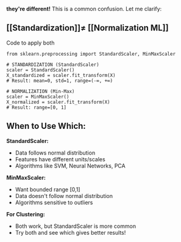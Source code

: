 **they're different!** This is a common confusion. Let me clarify:

## [[Standardization]]≠ [[Normalization ML]]

Code to apply both
```
from sklearn.preprocessing import StandardScaler, MinMaxScaler

# STANDARDIZATION (StandardScaler)
scaler = StandardScaler()
X_standardized = scaler.fit_transform(X)
# Result: mean=0, std=1, range=(-∞, +∞)

# NORMALIZATION (Min-Max)
scaler = MinMaxScaler()
X_normalized = scaler.fit_transform(X)
# Result: range=[0, 1]

```
## When to Use Which:

**StandardScaler:**

- Data follows normal distribution
- Features have different units/scales
- Algorithms like SVM, Neural Networks, PCA

**MinMaxScaler:**

- Want bounded range [0,1]
- Data doesn't follow normal distribution
- Algorithms sensitive to outliers

**For Clustering:**

- Both work, but StandardScaler is more common
- Try both and see which gives better results!